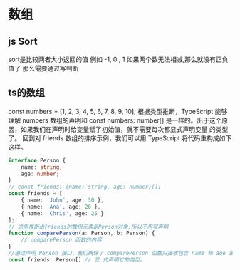 # 数组

## js Sort

sort是比较两者大小返回的值
例如 -1, 0 , 1
如果两个数无法相减,那么就没有正负值了
那么需要通过写判断

## ts的数组

const numbers = [1, 2, 3, 4, 5, 6, 7, 8, 9, 10];
根据类型推断，TypeScript 能够理解 numbers 数组的声明和 const numbers: number[] 是一样的。出于这个原因，如果我们在声明时给变量赋了初始值，就不需要每次都显式声明变量 的类型了。
回到对 friends 数组的排序示例，我们可以用 TypeScript 将代码重构成如下这样。

```ts
interface Person {
    name: string;
    age: number;
}
// const friends: {name: string, age: number}[];
const friends = [
    { name: 'John', age: 30 },
    { name: 'Ana', age: 20 },
    { name: 'Chris', age: 25 }
];
// 这里推断出friends的数组元素是Person对象,所以不用写声明
function comparePerson(a: Person, b: Person) {
    // comparePerson 函数的内容
}
//通过声明 Person 接口，我们确保了 comparePerson 函数只接收包含 name 和 age 属性的 对象。friends 数组没有显式的类型，因此可以在本例中通过 
const friends: Person[] // 显 式声明它的类型。

```
